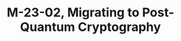---
highlight: "false" 
title: "M-23-02, Migrating to Post-Quantum Cryptography"
description: "Describes preparatory steps for agencies to undertake as they begin their transition to PQC by conducting a prioritized inventory of cryptographic systems . Provides transitional guidance to agencies in the period before PQC standards are finalized by the National Institute of Standards and Technology (NIST), after which OMB will issue further guidance
"
url-link: "https://www.whitehouse.gov/wp-content/uploads/2022/11/M-23-02-M-Memo-on-Migrating-to-Post-Quantum-Cryptography.pdf"
type: "PDF"
gov-only: "false"
is-external: "true"
publication-date: "November 18, 2022"
reading-time: "15"
resource-type: "Guidance"
filter: "p-filter"
audience: "security-compliance"
branded-offerings: "acquisition-policy-it-category"
---
